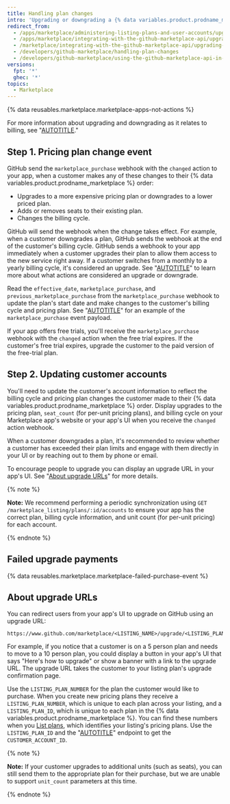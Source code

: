 ```yaml
---
title: Handling plan changes
intro: 'Upgrading or downgrading a {% data variables.product.prodname_marketplace %} app triggers the [`marketplace_purchase` event](/marketplace/integrating-with-the-github-marketplace-api/github-marketplace-webhook-events/) webhook with the `changed` action, which kicks off the upgrade or downgrade flow.'
redirect_from:
  - /apps/marketplace/administering-listing-plans-and-user-accounts/upgrading-or-downgrading-plans
  - /apps/marketplace/integrating-with-the-github-marketplace-api/upgrading-and-downgrading-plans
  - /marketplace/integrating-with-the-github-marketplace-api/upgrading-and-downgrading-plans
  - /developers/github-marketplace/handling-plan-changes
  - /developers/github-marketplace/using-the-github-marketplace-api-in-your-app/handling-plan-changes
versions:
  fpt: '*'
  ghec: '*'
topics:
  - Marketplace
---
```


{% data reusables.marketplace.marketplace-apps-not-actions %}

For more information about upgrading and downgrading as it relates to billing, see "[AUTOTITLE](/apps/publishing-apps-to-github-marketplace/using-the-github-marketplace-api-in-your-app)."

## Step 1. Pricing plan change event

GitHub send the `marketplace_purchase` webhook with the `changed` action to your app, when a customer makes any of these changes to their {% data variables.product.prodname_marketplace %} order:
- Upgrades to a more expensive pricing plan or downgrades to a lower priced plan.
- Adds or removes seats to their existing plan.
- Changes the billing cycle.

GitHub will send the webhook when the change takes effect. For example, when a customer downgrades a plan, GitHub sends the webhook at the end of the customer's billing cycle. GitHub sends a webhook to your app immediately when a customer upgrades their plan to allow them access to the new service right away. If a customer switches from a monthly to a yearly billing cycle, it's considered an upgrade. See "[AUTOTITLE](/apps/publishing-apps-to-github-marketplace/selling-your-app-on-github-marketplace/billing-customers)" to learn more about what actions are considered an upgrade or downgrade.

Read the `effective_date`, `marketplace_purchase`, and `previous_marketplace_purchase` from the `marketplace_purchase` webhook to update the plan's start date and make changes to the customer's billing cycle and pricing plan. See "[AUTOTITLE](/apps/publishing-apps-to-github-marketplace/using-the-github-marketplace-api-in-your-app/webhook-events-for-the-github-marketplace-api)" for an example of the `marketplace_purchase` event payload.

If your app offers free trials, you'll receive the `marketplace_purchase` webhook with the `changed` action when the free trial expires. If the customer's free trial expires, upgrade the customer to the paid version of the free-trial plan.

## Step 2. Updating customer accounts

You'll need to update the customer's account information to reflect the billing cycle and pricing plan changes the customer made to their {% data variables.product.prodname_marketplace %} order. Display upgrades to the pricing plan, `seat_count` (for per-unit pricing plans), and billing cycle on your Marketplace app's website or your app's UI when you receive the `changed` action webhook.

When a customer downgrades a plan, it's recommended to review whether a customer has exceeded their plan limits and engage with them directly in your UI or by reaching out to them by phone or email.

To encourage people to upgrade you can display an upgrade URL in your app's UI. See "[About upgrade URLs](#about-upgrade-urls)" for more details.

{% note %}

**Note:** We recommend performing a periodic synchronization using `GET /marketplace_listing/plans/:id/accounts` to ensure your app has the correct plan, billing cycle information, and unit count (for per-unit pricing) for each account.

{% endnote %}

## Failed upgrade payments

{% data reusables.marketplace.marketplace-failed-purchase-event %}

## About upgrade URLs

You can redirect users from your app's UI to upgrade on GitHub using an upgrade URL:

```text
https://www.github.com/marketplace/<LISTING_NAME>/upgrade/<LISTING_PLAN_NUMBER>/<CUSTOMER_ACCOUNT_ID>
```

For example, if you notice that a customer is on a 5 person plan and needs to move to a 10 person plan, you could display a button in your app's UI that says "Here's how to upgrade" or show a banner with a link to the upgrade URL. The upgrade URL takes the customer to your listing plan's upgrade confirmation page.

Use the `LISTING_PLAN_NUMBER` for the plan the customer would like to purchase. When you create new pricing plans they receive a `LISTING_PLAN_NUMBER`, which is unique to each plan across your listing, and a `LISTING_PLAN_ID`, which is unique to each plan in the {% data variables.product.prodname_marketplace %}. You can find these numbers when you [List plans](/rest/apps#list-plans), which identifies your listing's pricing plans. Use the `LISTING_PLAN_ID` and the "[AUTOTITLE](/rest/apps#list-accounts-for-a-plan)" endpoint to get the `CUSTOMER_ACCOUNT_ID`.


{% note %}

**Note:** If your customer upgrades to additional units (such as seats), you can still send them to the appropriate plan for their purchase, but we are unable to support `unit_count` parameters at this time.

{% endnote %}
